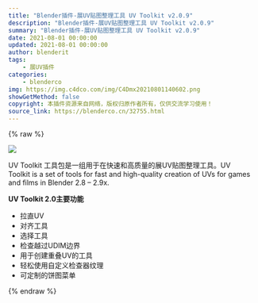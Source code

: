 ```yaml
---
title: "Blender插件-展UV贴图整理工具 UV Toolkit v2.0.9"
description: "Blender插件-展UV贴图整理工具 UV Toolkit v2.0.9"
summary: "Blender插件-展UV贴图整理工具 UV Toolkit v2.0.9"
date: 2021-08-01 00:00:00
updated: 2021-08-01 00:00:00
author: blenderit
tags: 
    - 展UV插件
categories:
    - blenderco
img: https://img.c4dco.com/img/C4Dmx20210801140602.png
showGetMethod: false
copyright: 本插件资源来自网络，版权归原作者所有，仅供交流学习使用！
source_link: https://blenderco.cn/32755.html
---
```


{% raw %}
<p><img class="aligncenter" src="https://img.c4dco.com/img/C4Dmx20210801140602.png"></p><p>UV Toolkit 工具包是一组用于在快速和高质量的展UV贴图整理工具。UV Toolkit is a set of tools for fast and high-quality creation of UVs for games and films in Blender 2.8 – 2.9x.</p><p><strong>UV Toolkit 2.0主要功能</strong></p><ul>
<li>拉直UV</li>
<li><span lang="en-US">对齐工具</span></li>
<li><span lang="en-US">选择工具</span></li>
<li>检查越过UDIM边界</li>
<li>用于创建重叠UV的工具</li>
<li>轻松使用自定义检查器纹理</li>
<li>可定制的饼图菜单</li>
</ul>
<div style="display: none">blenderco</div>
{% endraw %}